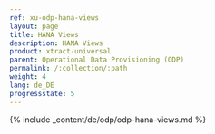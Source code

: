 ```yaml
---
ref: xu-odp-hana-views
layout: page
title: HANA Views
description: HANA Views
product: xtract-universal
parent: Operational Data Provisioning (ODP)
permalink: /:collection/:path
weight: 4
lang: de_DE
progressstate: 5
---
```


{% include _content/de/odp/odp-hana-views.md %} 
